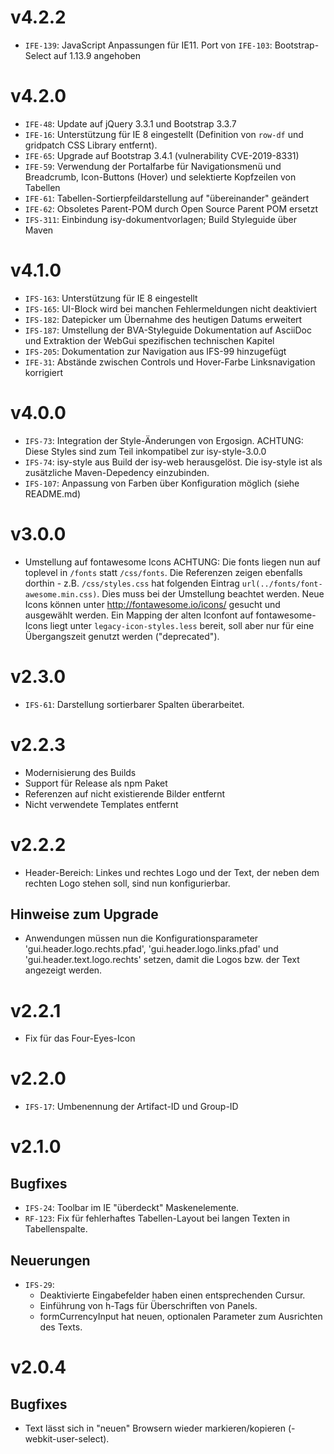 # v4.2.2
- `IFE-139`: JavaScript Anpassungen für IE11. Port von `IFE-103`: Bootstrap-Select auf 1.13.9 angehoben

# v4.2.0
- `IFE-48`: Update auf jQuery 3.3.1 und Bootstrap 3.3.7
- `IFE-16`: Unterstützung für IE 8 eingestellt (Definition von `row-df` und gridpatch CSS Library entfernt).
- `IFE-65`: Upgrade auf Bootstrap 3.4.1 (vulnerability CVE-2019-8331)
- `IFE-59`: Verwendung der Portalfarbe für Navigationsmenü und Breadcrumb, Icon-Buttons (Hover) und selektierte Kopfzeilen von Tabellen
- `IFE-61`: Tabellen-Sortierpfeildarstellung auf "übereinander" geändert
- `IFE-62`: Obsoletes Parent-POM durch Open Source Parent POM ersetzt
- `IFS-311`: Einbindung isy-dokumentvorlagen; Build Styleguide über Maven

# v4.1.0
- `IFS-163`: Unterstützung für IE 8 eingestellt
- `IFS-165`: UI-Block wird bei manchen Fehlermeldungen nicht deaktiviert 
- `IFS-182`: Datepicker um Übernahme des heutigen Datums erweitert
- `IFS-187`: Umstellung der BVA-Styleguide Dokumentation auf AsciiDoc und Extraktion der WebGui spezifischen technischen Kapitel
- `IFS-205`: Dokumentation zur Navigation aus IFS-99 hinzugefügt
- `IFE-31`: Abstände zwischen Controls und Hover-Farbe Linksnavigation korrigiert

# v4.0.0
- `IFS-73`: Integration der Style-Änderungen von Ergosign. ACHTUNG: Diese Styles sind zum Teil inkompatibel zur isy-style-3.0.0
- `IFS-74`: isy-style aus Build der isy-web herausgelöst. Die isy-style ist als zusätzliche Maven-Depedency einzubinden. 
- `IFS-107`: Anpassung von Farben über Konfiguration möglich (siehe README.md)

# v3.0.0
- Umstellung auf fontawesome Icons
ACHTUNG: Die fonts liegen nun auf toplevel in `/fonts` statt `/css/fonts`.
Die Referenzen zeigen ebenfalls dorthin - z.B. `/css/styles.css` hat folgenden Eintrag `url(../fonts/font-awesome.min.css)`.
Dies muss bei der Umstellung beachtet werden.
Neue Icons können unter http://fontawesome.io/icons/ gesucht und ausgewählt werden.
Ein Mapping der alten Iconfont auf fontawesome-Icons liegt unter `legacy-icon-styles.less` bereit, soll aber nur für eine Übergangszeit genutzt werden ("deprecated").

# v2.3.0
- `IFS-61`: Darstellung sortierbarer Spalten überarbeitet.

# v2.2.3
- Modernisierung des Builds
- Support für Release als npm Paket
- Referenzen auf nicht existierende Bilder entfernt
- Nicht verwendete Templates entfernt

# v2.2.2
- Header-Bereich: Linkes und rechtes Logo und der Text, der neben dem rechten Logo stehen soll, sind nun konfigurierbar.

## Hinweise zum Upgrade
- Anwendungen müssen nun die Konfigurationsparameter 'gui.header.logo.rechts.pfad', 'gui.header.logo.links.pfad' und 'gui.header.text.logo.rechts' setzen, damit die Logos bzw. der Text angezeigt werden.

# v2.2.1
- Fix für das Four-Eyes-Icon

# v2.2.0
- `IFS-17`: Umbenennung der Artifact-ID und Group-ID

# v2.1.0
## Bugfixes
- `IFS-24`: Toolbar im IE "überdeckt" Maskenelemente.
- `RF-123`: Fix für fehlerhaftes Tabellen-Layout bei langen Texten in Tabellenspalte.

## Neuerungen
- `IFS-29`:
	* Deaktivierte Eingabefelder haben einen entsprechenden Cursur.
    * Einführung von h-Tags für Überschriften von Panels.
    * formCurrencyInput hat neuen, optionalen Parameter zum Ausrichten des Texts.

# v2.0.4
## Bugfixes
- Text lässt sich in "neuen" Browsern wieder markieren/kopieren (-webkit-user-select).
